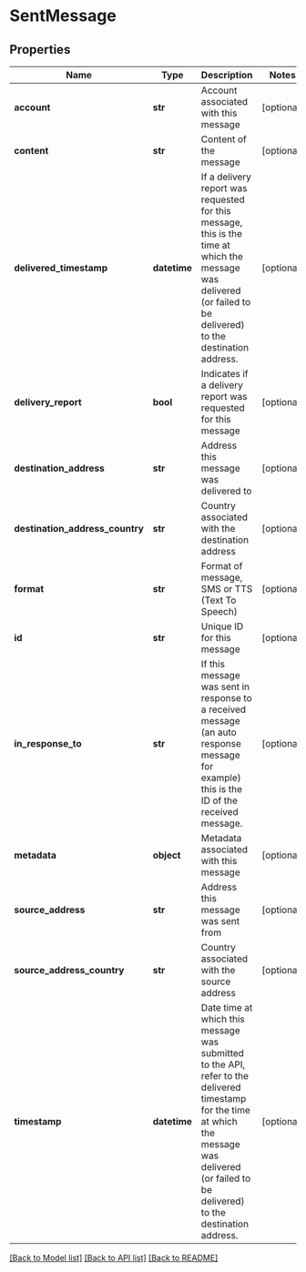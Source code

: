 # SentMessage

## Properties
Name | Type | Description | Notes
------------ | ------------- | ------------- | -------------
**account** | **str** | Account associated with this message | [optional] 
**content** | **str** | Content of the message | [optional] 
**delivered_timestamp** | **datetime** | If a delivery report was requested for this message, this is the time at which the message was delivered (or failed to be delivered) to the destination address. | [optional] 
**delivery_report** | **bool** | Indicates if a delivery report was requested for this message | [optional] 
**destination_address** | **str** | Address this message was delivered to | [optional] 
**destination_address_country** | **str** | Country associated with the destination address | [optional] 
**format** | **str** | Format of message, SMS or TTS (Text To Speech) | [optional] 
**id** | **str** | Unique ID for this message | [optional] 
**in_response_to** | **str** | If this message was sent in response to a received message (an auto response message for example) this is the ID of the received message. | [optional] 
**metadata** | **object** | Metadata associated with this message | [optional] 
**source_address** | **str** | Address this message was sent from | [optional] 
**source_address_country** | **str** | Country associated with the source address | [optional] 
**timestamp** | **datetime** | Date time at which this message was submitted to the API, refer to the delivered timestamp for the time at which the message was delivered (or failed to be delivered) to the destination address. | [optional] 

[[Back to Model list]](../README.md#documentation-for-models) [[Back to API list]](../README.md#documentation-for-api-endpoints) [[Back to README]](../README.md)


